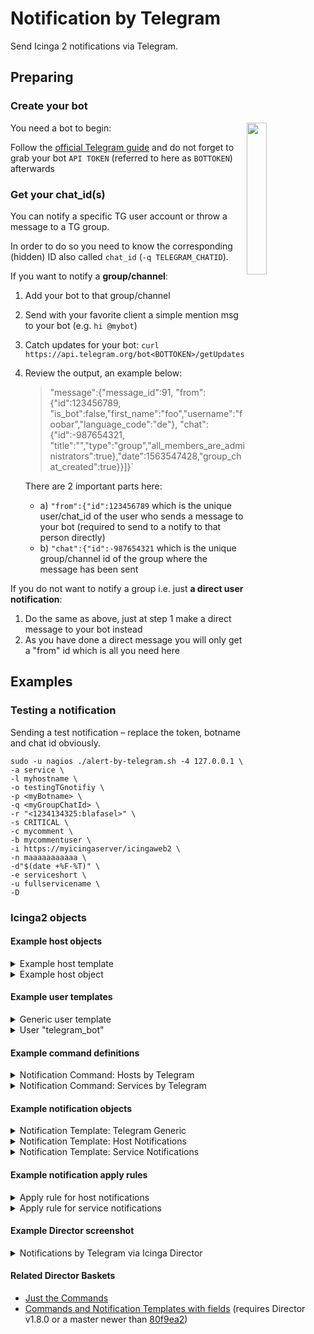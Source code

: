 # Notification by Telegram
Send Icinga 2 notifications via Telegram.
## Preparing
### Create your bot

<img src="img/Telegram.png" width="25%" align="right">

You need a bot to begin:

Follow the [official Telegram guide](https://core.telegram.org/bots) and do not forget to grab your bot `API TOKEN` (referred to here as `BOTTOKEN`) afterwards

### Get your chat_id(s)

You can notify a specific TG user account or throw a message to a TG group.

In order to do so you need to know the corresponding (hidden) ID also called `chat_id` (`-q TELEGRAM_CHATID`).

If you want to notify a **group/channel**:

1. Add your bot to that group/channel
1. Send with your favorite client a simple mention msg to your bot (e.g. `hi @mybot`)
1. Catch updates for your bot:
`curl https://api.telegram.org/bot<BOTTOKEN>/getUpdates`
1. Review the output, an example below:
   > "message":{"message_id":91, "from":{"id":123456789, "is_bot":false,"first_name":"foo","username":"foobar","language_code":"de"}, "chat":{"id":-987654321, "title":"<GROUPNAME>","type":"group","all_members_are_administrators":true},"date":1563547428,"group_chat_created":true}}]}`

    There are 2 important parts here:
     - a) `"from":{"id":123456789` which is the unique user/chat_id of the user who sends a message to your bot (required to send to a notify to that person directly)
     - b) `"chat":{"id":-987654321` which is the unique group/channel id of the group where the message has been sent

If you do not want to notify a group i.e. just **a direct user notification**:

1. Do the same as above, just at step 1 make a direct message to your bot instead
1. As you have done a direct message you will only get a "from" id which is all you need here

## Examples

### Testing a notification

Sending a test notification – replace the token, botname and chat id obviously.

```
sudo -u nagios ./alert-by-telegram.sh -4 127.0.0.1 \
-a service \
-l myhostname \
-o testingTGnotifiy \
-p <myBotname> \
-q <myGroupChatId> \
-r "<1234134325:blafasel>" \
-s CRITICAL \
-c mycomment \
-b mycommentuser \
-i https://myicingaserver/icingaweb2 \
-n maaaaaaaaaaa \
-d"$(date +%F-%T)" \
-e serviceshort \
-u fullservicename \
-D
```

### Icinga2 objects
#### Example host objects
<details>
   <summary>Example host template</summary>

```ini
template Host "Generic Host Template" {
  check_command = "hostalive"
  max_check_attempts = "3"
  check_interval = 1m
  retry_interval = 1m
  check_timeout = 30s
  enable_notifications = true
  enable_active_checks = true
  enable_passive_checks = true
  enable_event_handler = true
  enable_flapping = true
  enable_perfdata = true
  volatile = false
  vars.notification_type = "Telegram"
}
```
</details>

<details>
   <summary>Example host object</summary>

```ini
object Host "icinga2-master" {
    import "Generic Host Template"
    address = "127.0.0.1"
}

```
</details>

#### Example user templates
<details>
   <summary>Generic user template</summary>

```ini
template User "Generic User Template" {
    enable_notifications = true
}
```
</details>

<details>
   <summary>User "telegram_bot"</summary>

```ini
object User "telegram_bot" {
    import "Generic User Template"

    display_name = "Bot via Telegram"
    email = "you@yourdomain.tld"
    states = [ Critical, Down, OK, Unknown, Up, Warning ]
    types = [ Custom, Problem, Recovery ]
}
```
</details>

#### Example command definitions
<details>
   <summary>Notification Command: Hosts by Telegram</summary>

```ini
object NotificationCommand "Notify Host By Telegram" {
    import "plugin-notification-command"
    command = [ "/etc/icinga2/scripts/alert-by-telegram.sh" ]
    arguments += {
        "-4" = {
            required = true
            value = "$address$"
        }
        "-6" = "$address6$"
        "-a" = "host"
        "-b" = "$notification.author$"
        "-c" = "$notification.comment$"
        "-d" = {
            required = true
            value = "$icinga.long_date_time$"
        }
        "-i" = "$icingaweb2url$"
        "-l" = {
            required = true
            value = "$host.name$"
        }
        "-n" = "$host.display_name$"
        "-o" = {
            required = true
            value = "$host.output$"
        }
        "-p" = {
            required = true
            value = "$telegram_bot$"
        }
        "-q" = {
            required = true
            value = "$telegram_chatid$"
        }
        "-r" = {
            required = true
            value = "$telegram_bottoken$"
        }
        "-s" = {
            required = true
            value = "$host.state$"
        }
        "-t" = {
            required = true
            value = "$notification.type$"
        }
        "-v" = "$telegram_notification_logtosyslog$"
    }
}
```
</details>

<details>
   <summary>Notification Command: Services by Telegram</summary>

```ini
object NotificationCommand "Notify Service By Telegram" {
    import "plugin-notification-command"
    command = [ "/etc/icinga2/scripts/alert-by-telegram.sh" ]
    arguments += {
        "-4" = {
            required = true
            value = "$address$"
        }
        "-6" = "$address6$"
        "-a" = "service"
        "-b" = "$notification.author$"
        "-c" = "$notification.comment$"
        "-d" = {
            required = true
            value = "$icinga.long_date_time$"
        }
        "-e" = {
            required = true
            value = "$service.name$"
        }
        "-i" = "$icingaweb2url$"
        "-l" = {
            required = true
            value = "$host.name$"
        }
        "-n" = "$host.display_name$"
        "-o" = {
            required = true
            value = "$service.output$"
        }
        "-p" = {
            required = true
            value = "$telegram_bot$"
        }
        "-q" = {
            required = true
            value = "$telegram_chatid$"
        }
        "-r" = {
            required = true
            value = "$telegram_bottoken$"
        }
        "-s" = {
            required = true
            value = "$service.state$"
        }
        "-t" = {
            required = true
            value = "$notification.type$"
        }
        "-u" = {
            required = true
            value = "$service.display_name$"
        }
        "-v" = "$telegram_notification_logtosyslog$"
    }
}
```
</details>

#### Example notification objects
<!-- NOTIFICATION TEMPLATE TELEGRAM GENERIC -->
<details>
   <summary>Notification Template: Telegram Generic</summary>

```ini
template Notification "Template: Telegram (Generic)" {
    vars.telegram_bot = "<YOUR_TELEGRAM_BOT_NAME>"
    vars.telegram_bottoken = "<YOUR_TELEGRAM_BOT_TOKEN>"
    vars.telegram_chatid = "<YOUR_TELEGRAM_CHAT_ID>"
    vars.telegram_notification_logtosyslog = true
}
```
</details>

<details>
   <summary>Notification Template: Host Notifications</summary>

```ini
template Notification "Template: Host Notifications via Telegram" {
    import "Template: Telegram (Generic)"

    command = "Notify Host By Telegram"
    interval = 1h
}
```
</details>

<details>
   <summary>Notification Template: Service Notifications</summary>

```ini
template Notification "Template: Service Notifications via Telegram" {
    import "Template: Telegram (Generic)"

    command = "Notify Service By Telegram"
    interval = 4h
}
```
</details>

#### Example notification apply rules
<details>
   <summary>Apply rule for host notifications</summary>

```ini
   apply Notification "Host Alert via @telegram_bot" to Host {
    import "Template: Host Notifications via Telegram"

    interval = 1h
    assign where host.vars.notification_type == "Telegram"
    states = [ Down, Up ]
    types = [ Custom, Problem, Recovery ]
    users = [ "telegram_bot" ]
}
```
</details>

<details>
   <summary>Apply rule for service notifications</summary>

```ini
apply Notification "Service Alerts via @telegram_bot" to Service {
  import "Template: Service Notifications via Telegram"

  interval = 12h
  assign where host.vars.notification_type == "Telegram"
  users = [ "telegram_bot" ]
}
```
</details>

#### Example Director screenshot
<details>
   <summary>Notifications by Telegram via Icinga Director</summary>

![Icinga Director Config](img/Telegram_Notification_in_Icinga_Director.jpg)
</details>

#### Related Director Baskets
* [Just the Commands](contrib/Director-Basket_Telegram_Commands.json)
* [Commands and Notification Templates with fields](contrib/Director-Basket_Telegram_Notifications.json)
  (requires Director v1.8.0 or a master newer than [80f9ea2](https://github.com/Icinga/icingaweb2-module-director/commit/80f9ea2))
